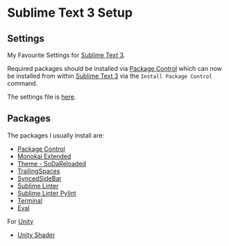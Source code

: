# Sublime Text 3 Setup

## Settings

My Favourite Settings for [Sublime Text 3](https://www.sublimetext.com/3).

Required packages should be installed via [Package Control](https://packagecontrol.io/) which can now be installed from within [Sublime Text 3](https://www.sublimetext.com/3) via the `Install Package Control` command.

The settings file is [here](https://github.com/CapeGuy-Ben/Sublime-Text-3-Settings/blob/master/Preferences.sublime-settings).

## Packages

The packages I usually install are:

- [Package Control](https://packagecontrol.io/)
- [Monokai Extended](https://packagecontrol.io/packages/Monokai%20Extended)
- [Theme - SoDaReloaded](https://packagecontrol.io/packages/Theme%20-%20SoDaReloaded)
- [TrailingSpaces](https://packagecontrol.io/search/trailingspaces)
- [SyncedSideBar](https://packagecontrol.io/packages/SyncedSideBar)
- [Sublime Linter](https://packagecontrol.io/packages/SublimeLinter)
- [Sublime Linter Pylint](https://packagecontrol.io/packages/SublimeLinter-pylint)
- [Terminal](https://packagecontrol.io/packages/Terminal)
- [Eval](https://packagecontrol.io/packages/Eval)

For [Unity](https://unity3d.com/)
- [Unity Shader](https://packagecontrol.io/search/unity%20shader)
